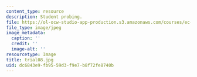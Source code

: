 ```yaml
---
content_type: resource
description: Student probing.
file: https://ol-ocw-studio-app-production.s3.amazonaws.com/courses/ec-s06-design-for-demining-spring-2007/dc6843e9fb9559d3f9e7b8f72fe8740b_trial08.jpg
file_type: image/jpeg
image_metadata:
  caption: ''
  credit: ''
  image-alt: ''
resourcetype: Image
title: trial08.jpg
uid: dc6843e9-fb95-59d3-f9e7-b8f72fe8740b
---
```

